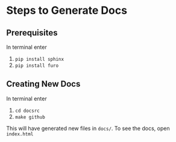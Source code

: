 # Steps to Generate Docs

## Prerequisites

In terminal enter

1. `pip install sphinx`
2. `pip install furo`

## Creating New Docs

In terminal enter

1. `cd docsrc`
2. `make github`

This will have generated new files in `docs/`. To see the docs, open `index.html`
